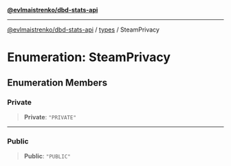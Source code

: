 [**@evlmaistrenko/dbd-stats-api**](../../../README.md)

---

[@evlmaistrenko/dbd-stats-api](../../../README.md) / [types](../README.md) / SteamPrivacy

# Enumeration: SteamPrivacy

## Enumeration Members

### Private

> **Private**: `"PRIVATE"`

---

### Public

> **Public**: `"PUBLIC"`

